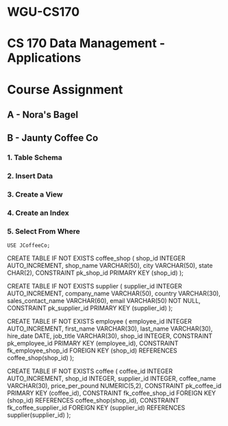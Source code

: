 # WGU-CS170
# CS 170 Data Management - Applications
# Course Assignment

## A - Nora's Bagel 

## B - Jaunty Coffee Co

### 1. Table Schema


### 2. Insert Data


### 3. Create a View


### 4. Create an Index



### 5. Select From Where


`` USE JCoffeeCo; ``

CREATE TABLE IF NOT EXISTS coffee_shop (
	shop_id INTEGER AUTO_INCREMENT,
	shop_name VARCHAR(50),
	city VARCHAR(50),
	state CHAR(2),
	CONSTRAINT pk_shop_id PRIMARY KEY (shop_id)
);

CREATE TABLE IF NOT EXISTS supplier (
	supplier_id INTEGER AUTO_INCREMENT,
	company_name VARCHAR(50),
	country VARCHAR(30),
	sales_contact_name VARCHAR(60),
	email VARCHAR(50) NOT NULL,
	CONSTRAINT pk_supplier_id PRIMARY KEY (supplier_id)
);

CREATE TABLE IF NOT EXISTS employee (
	employee_id INTEGER AUTO_INCREMENT,
	first_name VARCHAR(30),
	last_name VARCHAR(30),
	hire_date DATE,
	job_title VARCHAR(30),
	shop_id INTEGER,
	CONSTRAINT pk_employee_id PRIMARY KEY (employee_id),
	CONSTRAINT fk_employee_shop_id FOREIGN KEY (shop_id) REFERENCES coffee_shop(shop_id)
);

CREATE TABLE IF NOT EXISTS coffee (
	coffee_id INTEGER AUTO_INCREMENT,
	shop_id INTEGER,
	supplier_id INTEGER,
	coffee_name VARCHAR(30),
	price_per_pound NUMERIC(5,2),
	CONSTRAINT pk_coffee_id PRIMARY KEY (coffee_id),
	CONSTRAINT fk_coffee_shop_id FOREIGN KEY (shop_id) REFERENCES coffee_shop(shop_id),
	CONSTRAINT fk_coffee_supplier_id FOREIGN KEY (supplier_id) REFERENCES supplier(supplier_id)
);
